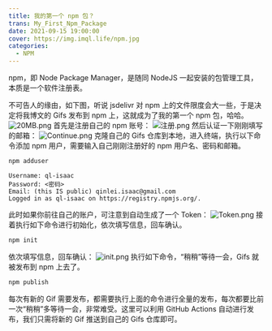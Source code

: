 ```yaml
---
title: 我的第一个 npm 包？
trans: My_First_Npm_Package
date: 2021-09-15 19:00:00
cover: https://img.imql.life/npm.jpg
categories:
  - NPM
---
```


npm，即 Node Package Manager，是随同 NodeJS 一起安装的包管理工具，本质是一个软件注册表。

<!-- more -->

不可告人的缘由，如下图，听说 jsdelivr 对 npm 上的文件限度会大一些，于是决定将我博文的 Gifs 发布到 npm 上，这就成为了我的第一个 npm 包，哈哈。
![20MB.png](https://cdn.nlark.com/yuque/0/2022/png/8391941/1641302610139-378fc392-6601-4d23-a662-49a93b7c80f5.png#clientId=u0be106e6-455f-4&crop=0&crop=0&crop=1&crop=1&from=drop&id=u1eb29bc8&name=20MB.png&originHeight=93&originWidth=966&originalType=binary&ratio=1&rotation=0&showTitle=true&size=8394&status=done&style=shadow&taskId=ua6ed906e-7a2e-4db1-b5e4-4afc66e7922&title=20MB "20MB")
首先是注册自己的 npm 账号：
![注册.png](https://cdn.nlark.com/yuque/0/2022/png/8391941/1641302658975-de1073f9-f7f9-45b1-b5e3-f533a819f386.png#clientId=u0be106e6-455f-4&crop=0&crop=0&crop=1&crop=1&from=drop&id=ub762cb3f&name=%E6%B3%A8%E5%86%8C.png&originHeight=1030&originWidth=1920&originalType=binary&ratio=1&rotation=0&showTitle=true&size=60079&status=done&style=shadow&taskId=u35b64903-9585-47f5-9ddf-c804aba2d51&title=%E6%B3%A8%E5%86%8C "注册")
然后认证一下刚刚填写的邮箱：
![Continue.png](https://cdn.nlark.com/yuque/0/2022/png/8391941/1641302713102-9eff3913-a7ff-49ad-8d91-702e036fa6d6.png#clientId=u0be106e6-455f-4&crop=0&crop=0&crop=1&crop=1&from=drop&id=u0a020c1a&name=Continue.png&originHeight=525&originWidth=727&originalType=binary&ratio=1&rotation=0&showTitle=true&size=22018&status=done&style=shadow&taskId=ue2d15842-47ef-4ef3-be31-96aabd46fbb&title=Continue "Continue")
克隆自己的 Gifs 仓库到本地，进入终端，执行以下命令添加 npm 用户，需要输入自己刚刚注册好的 npm 用户名、密码和邮箱。

```bash
npm adduser
```

```
Username: ql-isaac
Password: <密码>
Email: (this IS public) qinlei.isaac@gmail.com
Logged in as ql-isaac on https://registry.npmjs.org/.
```

此时如果你前往自己的账户，可注意到自动生成了一个 Token：
![Token.png](https://cdn.nlark.com/yuque/0/2021/png/8391941/1640791330817-fbde3e76-b721-4c9c-af42-49213dacf5b2.png#clientId=ue6c9e26d-2bd2-4&crop=0&crop=0&crop=1&crop=1&from=drop&id=ua795709b&name=Token.png&originHeight=660&originWidth=1900&originalType=binary&ratio=1&rotation=0&showTitle=true&size=92313&status=done&style=shadow&taskId=u182127f3-0506-4e4a-9d50-c121b3856ff&title=Token "Token")
接着执行如下命令进行初始化，依次填写信息，回车确认。

```bash
npm init
```

依次填写信息，回车确认：
![init.png](https://cdn.nlark.com/yuque/0/2021/png/8391941/1640792844577-bb08312f-d419-4e83-ad31-a7c58bc384d5.png#clientId=ue6c9e26d-2bd2-4&crop=0&crop=0&crop=1&crop=1&from=drop&id=u77ed4f0b&name=init.png&originHeight=824&originWidth=981&originalType=binary&ratio=1&rotation=0&showTitle=true&size=72379&status=done&style=shadow&taskId=uf3e1dd7d-f419-4265-86a5-fc58ba40224&title=%E5%88%9D%E5%A7%8B%E5%8C%96 "初始化")
执行如下命令，“稍稍”等待一会，Gifs 就被发布到 npm 上去了。

```bash
npm publish
```

每次有新的 Gif 需要发布，都需要执行上面的命令进行全量的发布，每次都要比前一次“稍稍”多等待一会，非常难受。这里可以利用 GitHub Actions 自动进行发布，我们只需将新的 Gif 推送到自己的 Gifs 仓库即可。
